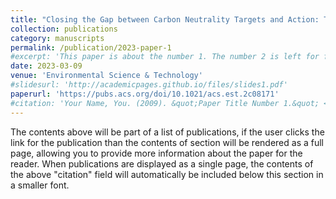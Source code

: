 ```yaml
---
title: "Closing the Gap between Carbon Neutrality Targets and Action: Technology Solutions for China’s Key Energy-Intensive Sectors"
collection: publications
category: manuscripts
permalink: /publication/2023-paper-1
#excerpt: 'This paper is about the number 1. The number 2 is left for future work.'
date: 2023-03-09
venue: 'Environmental Science & Technology'
#slidesurl: 'http://academicpages.github.io/files/slides1.pdf'
paperurl: 'https://pubs.acs.org/doi/10.1021/acs.est.2c08171'
#citation: 'Your Name, You. (2009). &quot;Paper Title Number 1.&quot; <i>Journal 1</i>. 1(1).'
---
```


The contents above will be part of a list of publications, if the user clicks the link for the publication than the contents of section will be rendered as a full page, allowing you to provide more information about the paper for the reader. When publications are displayed as a single page, the contents of the above "citation" field will automatically be included below this section in a smaller font.
